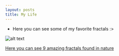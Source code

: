 ```yaml
---
layout: posts
title: My Life
---
```


- Here you can see some of my favorite fractals :>

![alt text](../assets/images/square.png "Square")


[Here you can see 9 amazing fractals found in nature](http://www.treehugger.com/amazing-fractals-found-in-nature-4868776)